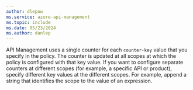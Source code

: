 ```yaml
---
author: dlepow
ms.service: azure-api-management
ms.topic: include
ms.date: 05/23/2024
ms.author: danlep
---
```

API Management uses a single counter for each `counter-key` value that you specify in the policy. The counter is updated at all scopes at which the policy is configured with that key value. If you want to configure separate counters at different scopes (for example, a specific API or product), specify different key values at the different scopes. For example, append a string that identifies the scope to the value of an expression.